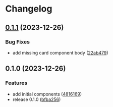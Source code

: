 # Changelog

## [0.1.1](https://github.com/metalnethq/baremetal-ui/compare/v0.1.0...v0.1.1) (2023-12-26)


### Bug Fixes

* add missing card component body ([22ab479](https://github.com/metalnethq/baremetal-ui/commit/22ab4791fe022ce564f296070d4f1431c7eab81f))

## 0.1.0 (2023-12-26)


### Features

* add initial components ([4816169](https://github.com/metalnethq/baremetal-ui/commit/4816169413f44e5049534cf1cf0b065b9de87aa2))
* release 0.1.0 ([bfba256](https://github.com/metalnethq/baremetal-ui/commit/bfba256921055af60c2c3259a7ec94431344011e))
